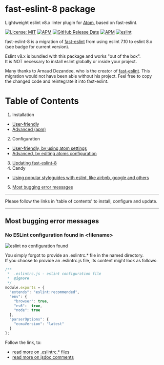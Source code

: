 # fast-eslint-8 package

Lightweight eslint v8.x linter plugin for [Atom](https://atom.io), based on fast-eslint.  

[![License: MIT](https://img.shields.io/badge/License-MIT-blue.svg)](https://opensource.org/licenses/MIT)
[![APM](https://img.shields.io/apm/v/fast-eslint-8)](https://atom.io/packages/fast-eslint-8)
[![GitHub Release Date](https://img.shields.io/github/release-date/db-developer/fast-eslint-8?color=blue)](https://github.com/db-developer/fast-eslint-8)
[![APM](https://img.shields.io/apm/dm/fast-eslint-8?color=blue)](https://atom.io/packages/fast-eslint-8)
[![eslint](https://img.shields.io/badge/dynamic/json?url=https://raw.githubusercontent.com/db-developer/fast-eslint-8/master/package.json&label=eslint&query=$.dependencies.eslint&color=darkgreen)](https://eslint.org)

fast-eslint-8 is a migration of [fast-eslint](https://github.com/arnaud-dezandee/fast-eslint/) from using
eslint 7.10 to eslint 8.x (see badge for current version).  

Eslint v8.x is bundled with this package and works "out of the box".  
It is NOT necessary to install eslint globally or inside your project.

Many thanks to Arnaud Dezandee, who is the creator of [fast-eslint](https://github.com/arnaud-dezandee/fast-eslint/). This migration would not have been able without his project. Feel free to copy the changed code and reintegrate it into fast-eslint.

# Table of Contents

1. Installation
  - [User-friendly](docs/atom.fast-eslint-8.install.md#user-friendly)
  - [Advanced (apm)](docs/atom.fast-eslint-8.install.md#advanced)
2. Configuration  
  - [User-friendly, by using atom settings](docs/atom.fast-eslint-8.settings.md)
  - [Advanced, by editing atoms configuration](docs/atom.fast-eslint-8.config.md)
3. [Updating fast-eslint-8](docs/atom.fast-eslint-8.updating.md)
4. Candy
  - [Using popular styleguides with eslint, like airbnb, google and others](docs/eslint.styleguides.md)
5. [Most bugging error messages](#most-bugging-error-messages)

___

Please follow the links in 'table of contents' to install, configure and update.  
___

## Most bugging error messages

### No ESLint configuration found in &lt;filename&gt;

![eslint no configuration found](https://user-images.githubusercontent.com/2765933/158055125-f7196053-4a8c-4b21-a927-196517b08ce7.png)

You simply forgot to provide an .eslintrc.* file in the named directory.  
If you choose to provide an .eslintrc.js file, its content might look as follows:  

```javascript
/**
 *  .eslintrc.js - eslint configuration file
 *  @ignore
 */
module.exports = {
  "extends": "eslint:recommended",
  "env": {
    "browser": true,
    "es6":  true,
    "node": true
  },
  "parserOptions": {
    "ecmaVersion": "latest"
  }
};

```  

Follow the link, to:
* [read more on .eslintrc.* files](https://eslint.org/docs/user-guide/configuring)
* [read more on jsdoc comments](https://jsdoc.app)
